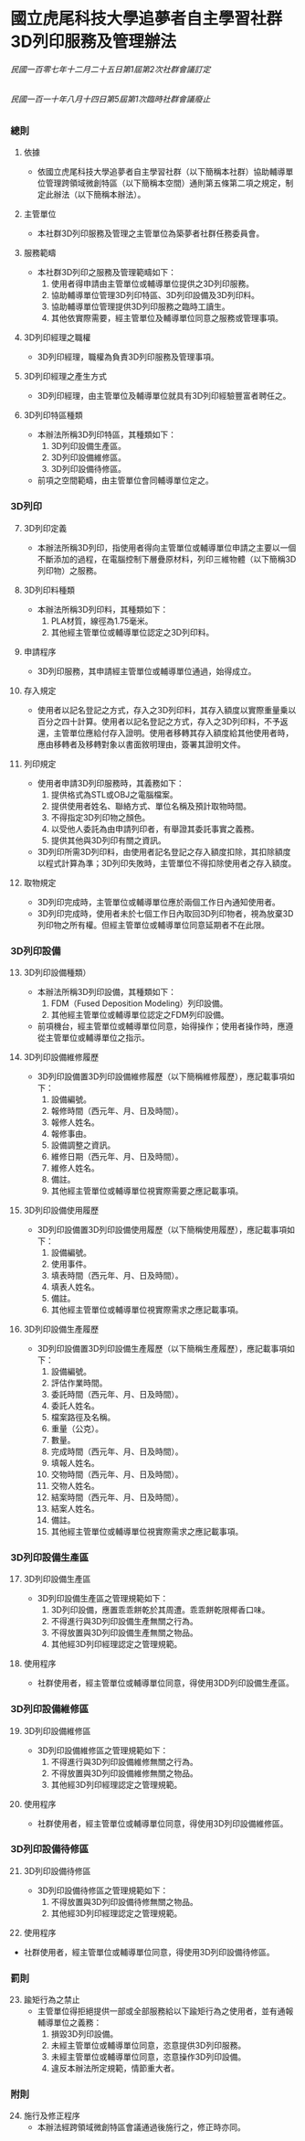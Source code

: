 # 國立虎尾科技大學追夢者自主學習社群3D列印服務及管理辦法

###### 民國一百零七年十二月二十五日第1屆第2次社群會議訂定
###### 民國一百一十年八月十四日第5屆第1次臨時社群會議廢止

### 總則

1. 依據
    - 依國立虎尾科技大學追夢者自主學習社群（以下簡稱本社群）協助輔導單位管理跨領域微創特區（以下簡稱本空間）通則第五條第二項之規定，制定此辦法（以下簡稱本辦法）。

2. 主管單位
    - 本社群3D列印服務及管理之主管單位為築夢者社群任務委員會。

3. 服務範疇
    - 本社群3D列印之服務及管理範疇如下：
        1. 使用者得申請由主管單位或輔導單位提供之3D列印服務。
        2. 協助輔導單位管理3D列印特區、3D列印設備及3D列印料。
        3. 協助輔導單位管理提供3D列印服務之臨時工讀生。
        4. 其他依實際需要，經主管單位及輔導單位同意之服務或管理事項。
4. 3D列印經理之職權
    - 3D列印經理，職權為負責3D列印服務及管理事項。

5. 3D列印經理之產生方式
    - 3D列印經理，由主管單位及輔導單位就具有3D列印經驗豐富者聘任之。

6. 3D列印特區種類
    - 本辦法所稱3D列印特區，其種類如下：
        1. 3D列印設備生產區。
        2. 3D列印設備維修區。
        3. 3D列印設備待修區。
    - 前項之空間範疇，由主管單位會同輔導單位定之。

### 3D列印

7. 3D列印定義
    - 本辦法所稱3D列印，指使用者得向主管單位或輔導單位申請之主要以一個不斷添加的過程，在電腦控制下層疊原材料，列印三維物體（以下簡稱3D列印物）之服務。

8. 3D列印料種類
    - 本辦法所稱3D列印料，其種類如下：
        1. PLA材質，線徑為1.75毫米。
        2. 其他經主管單位或輔導單位認定之3D列印料。

9. 申請程序
    - 3D列印服務，其申請經主管單位或輔導單位通過，始得成立。

10. 存入規定
    - 使用者以記名登記之方式，存入之3D列印料，其存入額度以實際重量乗以百分之四十計算。使用者以記名登記之方式，存入之3D列印料，不予返還，主管單位應給付存入證明。使用者移轉其存入額度給其他使用者時，應由移轉者及移轉對象以書面敘明理由，簽署其證明文件。

11. 列印規定
    - 使用者申請3D列印服務時，其義務如下：
        1. 提供格式為STL或OBJ之電腦檔案。
        2. 提供使用者姓名、聯絡方式、單位名稱及預計取物時間。
        3. 不得指定3D列印物之顏色。
        4. 以受他人委託為由申請列印者，有舉證其委託事實之義務。
        5. 提供其他與3D列印有關之資訊。
    - 3D列印所需3D列印料，由使用者記名登記之存入額度扣除，其扣除額度以程式計算為準；3D列印失敗時，主管單位不得扣除使用者之存入額度。

12. 取物規定
    - 3D列印完成時，主管單位或輔導單位應於兩個工作日內通知使用者。
    - 3D列印完成時，使用者未於七個工作日內取回3D列印物者，視為放棄3D列印物之所有權。但經主管單位或輔導單位同意延期者不在此限。

### 3D列印設備

13. 3D列印設備種類）
    - 本辦法所稱3D列印設備，其種類如下：
        1. FDM（Fused Deposition Modeling）列印設備。
        2. 其他經主管單位或輔導單位認定之FDM列印設備。
    - 前項機台，經主管單位或輔導單位同意，始得操作；使用者操作時，應遵從主管單位或輔導單位之指示。

14. 3D列印設備維修履歷
    - 3D列印設備置3D列印設備維修履歷（以下簡稱維修履歷），應記載事項如下：
        1. 設備編號。
        2. 報修時間（西元年、月、日及時間）。
        3. 報修人姓名。
        4. 報修事由。
        5. 設備調整之資訊。
        6. 維修日期（西元年、月、日及時間）。
        7. 維修人姓名。
        8. 備註。
        9. 其他經主管單位或輔導單位視實際需要之應記載事項。

15. 3D列印設備使用履歷
    - 3D列印設備置3D列印設備使用履歷（以下簡稱使用履歷），應記載事項如下：
        1. 設備編號。
        2. 使用事件。
        3. 填表時間（西元年、月、日及時間）。
        4. 填表人姓名。
        5. 備註。
        6. 其他經主管單位或輔導單位視實際需求之應記載事項。

16. 3D列印設備生產履歷
    - 3D列印設備置3D列印設備生產履歷（以下簡稱生產履歷），應記載事項如下：
        1. 設備編號。
        2. 評估作業時間。
        3. 委託時間（西元年、月、日及時間）。
        4. 委託人姓名。
        5. 檔案路徑及名稱。
        6. 重量（公克）。
        7. 數量。
        8. 完成時間（西元年、月、日及時間）。
        9. 填報人姓名。
        10. 交物時間（西元年、月、日及時間）。
        11. 交物人姓名。
        12. 結案時間（西元年、月、日及時間）。
        13. 結案人姓名。
        14. 備註。
        15. 其他經主管單位或輔導單位視實際需求之應記載事項。

### 3D列印設備生產區

17. 3D列印設備生產區
    - 3D列印設備生產區之管理規範如下：
        1. 3D列印設備，應置乖乖餅乾於其周遭。乖乖餅乾限椰香口味。
        2. 不得進行與3D列印設備生產無關之行為。
        3. 不得放置與3D列印設備生產無關之物品。
        4. 其他經3D列印經理認定之管理規範。

18. 使用程序
    - 社群使用者，經主管單位或輔導單位同意，得使用3DD列印設備生產區。

### 3D列印設備維修區

19. 3D列印設備維修區
    - 3D列印設備維修區之管理規範如下：
        1. 不得進行與3D列印設備維修無關之行為。
        2. 不得放置與3D列印設備維修無關之物品。
        3. 其他經3D列印經理認定之管理規範。

20. 使用程序
    - 社群使用者，經主管單位或輔導單位同意，得使用3D列印設備維修區。

### 3D列印設備待修區

21. 3D列印設備待修區
    - 3D列印設備待修區之管理規範如下：
        1. 不得放置與3D列印設備待修無關之物品。
        2. 其他經3D列印經理認定之管理規範。

22. 使用程序
- 社群使用者，經主管單位或輔導單位同意，得使用3D列印設備待修區。

### 罰則

23. 踰矩行為之禁止
    - 主管單位得拒絕提供一部或全部服務給以下踰矩行為之使用者，並有通報輔導單位之義務：
        1. 損毀3D列印設備。
        2. 未經主管單位或輔導單位同意，恣意提供3D列印服務。
        3. 未經主管單位或輔導單位同意，恣意操作3D列印設備。
        4. 違反本辦法所定規範，情節重大者。

### 附則

24. 施行及修正程序
    - 本辦法經跨領域微創特區會議通過後施行之，修正時亦同。